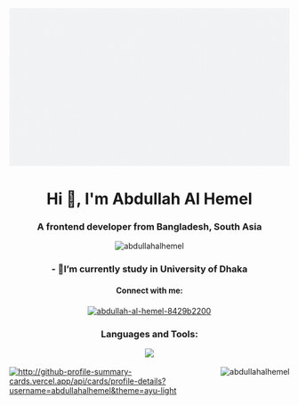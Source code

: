 ![logo](https://github.com/AbdullahAlHemel/AbdullahAlHemel/blob/main/pn2.gif)
<h1 align="center">Hi 👋, I'm Abdullah Al Hemel</h1>
<h3 align="center">A frontend developer from Bangladesh, South Asia</h3>

<p align="center"> <img src="https://komarev.com/ghpvc/?username=abdullahalhemel&label=Profile%20views&color=0e75b6&style=flat" alt="abdullahalhemel" /> </p>

 <h3 align="center">- 🌱I’m currently study in University of Dhaka</h3>


<h4 align="center">Connect with me:</h4>
<p align="center">
 <a href="https://linkedin.com/in/abdullah-al-hemel-8429b2200" target="blank"><img align="center" src="https://raw.githubusercontent.com/rahuldkjain/github-profile-readme-generator/master/src/images/icons/Social/linked-in-alt.svg" alt="abdullah-al-hemel-8429b2200" height="30" width="40" /></a>
</p>

<h3 align="center">Languages and Tools:</h3>
<p align="center">
  <a href="https://skillicons.dev">
    <img src="https://skillicons.dev/icons?i=js,css,express,firebase,html,vite,tailwind,react,nodejs,mongodb,git,bootstrap" />
  </a>
</p>



<p><img align="right" src="https://github-readme-stats.vercel.app/api/top-langs?username=abdullahalhemel&show_icons=true&locale=en&layout=compact&card_width=300" alt="abdullahalhemel" /></p>

<p><img align="left" src="https://github-readme-streak-stats.herokuapp.com/?user=abdullahalhemel&&theme=ayu-light&hide_border=true&border_radius=5&card_width=400)]alt="abdullahalhemel" /></p>


http://github-profile-summary-cards.vercel.app/api/cards/profile-details?username=abdullahalhemel&theme=ayu-light
